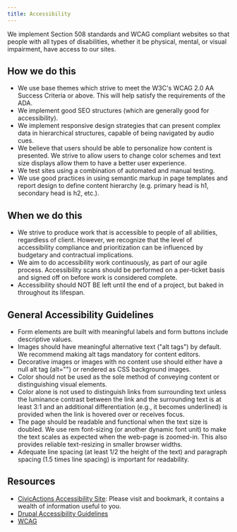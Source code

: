 ```yaml
---
title: Accessibility
---
```


We implement Section 508 standards and WCAG compliant websites so that people with all types of disabilities, whether it be physical, mental, or visual impairment, have access to our sites.

## How we do this

-   We use base themes which strive to meet the W3C's WCAG 2.0 AA Success Criteria or above. This will help satisfy the requirements of the ADA.
-   We implement good SEO structures (which are generally good for accessibility).
-   We implement responsive design strategies that can present complex data in hierarchical structures, capable of being navigated by audio cues.
-   We believe that users should be able to personalize how content is presented. We strive to allow users to change color schemes and text size displays allow them to have a better user experience.
-   We test sites using a combination of automated and manual testing.
-   We use good practices in using semantic markup in page templates and report design to define content hierarchy (e.g. primary head is h1, secondary head is h2, etc.).

## When we do this

-   We strive to produce work that is accessible to people of all abilities, regardless of client. However, we recognize that the level of accessibility compliance and prioritization can be influenced by budgetary and contractual implications.
-   We aim to do accessibility work continuously, as part of our agile process. Accessibility scans should be performed on a per-ticket basis and signed off on before work is considered complete.
-   Accessibility should NOT BE left until the end of a project, but baked in throughout its lifespan.

## General Accessibility Guidelines

-   Form elements are built with meaningful labels and form buttons include descriptive values.
-   Images should have meaningful alternative text ("alt tags") by default. We recommend making alt tags mandatory for content editors.
-   Decorative images or images with no content use should either have a null alt tag (alt="") or rendered as CSS background images.
-   Color should not be used as the sole method of conveying content or distinguishing visual elements.
-   Color alone is not used to distinguish links from surrounding text unless the luminance contrast between the link and the surrounding text is at least 3:1 and an additional differentiation (e.g., it becomes underlined) is provided when the link is hovered over or receives focus.
-   The page should be readable and functional when the text size is doubled. We use rem font-sizing (or another dynamic font unit) to make the text scales as expected when the web-page is zoomed-in. This also provides reliable text-resizing in smaller browser widths.
-   Adequate line spacing (at least 1/2 the height of the text) and paragraph spacing (1.5 times line spacing) is important for readability.

## Resources

-   [CivicActions Accessibility Site](https://accessibility.civicactions.com): Please visit and bookmark, it contains a wealth of information useful to you.
-   [Drupal Accessibility Guidelines](https://drupal.org/node/1637990)
-   [WCAG](http://www.w3.org/WAI/intro/wcag)
